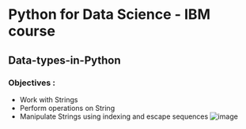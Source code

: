 # Python for Data Science - IBM course #
## Data-types-in-Python ##


### Objectives : ###
- Work with Strings
- Perform operations on String
- Manipulate Strings using indexing and escape sequences
![image](https://user-images.githubusercontent.com/85174125/144459181-b902c679-d49a-41ea-82e7-3421191ca70a.png)
